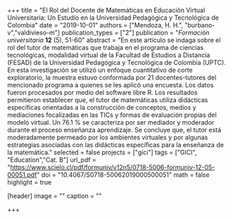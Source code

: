 +++
title = "El Rol del Docente de Matemáticas en Educación Virtual Universitaria: Un Estudio en la Universidad Pedagógica y Tecnológica de Colombia"
date = "2019-10-01"
authors = ["Mendoza, H. H.", "burbano-v","valdivieso-m"]
publication_types = ["2"]
publication = "*Formación universitaria* **12** (5), 51-60"
abstract = "En este artículo se indaga sobre el rol del tutor de matemáticas que trabaja en el programa de ciencias tecnológicas, modalidad virtual de la Facultad de Estudios a Distancia (FESAD) de la Universidad Pedagógica y Tecnológica de Colombia (UPTC). En esta investigación se utilizó un enfoque cuantitativo de corte exploratorio, la muestra estuvo conformada por 21 docentes-tutores del mencionado programa a quienes se les aplicó una encuesta. Los datos fueron procesados por medio del software libre R. Los resultados permitieron establecer que, el tutor de matemáticas utiliza didácticas específicas orientadas a la construcción de conceptos, medios y mediaciones focalizadas en las TICs y formas de evaluación propias del modelo virtual. Un 76.1 % se caracteriza por ser mediador y moderador durante el proceso enseñanza aprendizaje. Se concluye que, el tutor está moderadamente permeado por los ambientes virtuales y por algunas estrategias asociadas con las didácticas específicas para la enseñanza de la matemática."
selected = false
projects = ["gici"]
tags = ["GICI", "Education","Cat. B"]
url_pdf = "https://www.scielo.cl/pdf/formuniv/v12n5/0718-5006-formuniv-12-05-00051.pdf"
doi = "10.4067/S0718-50062019000500051"
math = false
highlight = true

[header]
image = ""
caption = ""

+++
